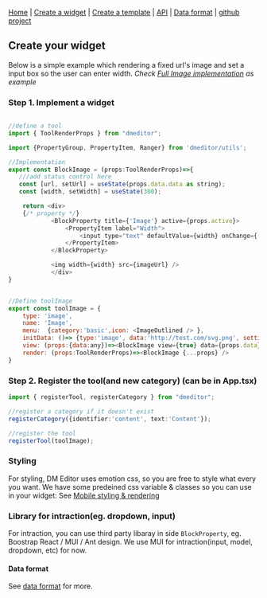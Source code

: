 [Home](/) | [Create a widget](/create-widget) | [Create a template](/create-a-template.md) | [API](/api) | [Data format](/data-format) | [github project](https://github.com/dmeditor/dmeditor)

## Create your widget

Below is a simple example which rendering a fixed url's image and set a input box so the user can enter width.  *Check [Full Image implementation](https://github.com/digimakergo/dmeditor/blob/main/src/blocks/BlockImage.tsx) as example*
### Step 1. Implement a widget
```javascript

//define a tool
import { ToolRenderProps } from "dmeditor";

import {PropertyGroup, PropertyItem, Ranger} from 'dmeditor/utils';

//Implementation
export const BlockImage = (props:ToolRenderProps)=>{
   ///add status control here
   const [url, setUrl] = useState(props.data.data as string);
   const [width, setWidth] = useState(300);

    return <div>
    {/* property */}           
            <BlockProperty title={'Image'} active={props.active}>
                <PropertyItem label="Width">
                    <input type="text" defaultValue={width} onChange={(e)=>setWidth(parseInt(e.target.value))} />
                </PropertyItem>               
            </BlockProperty>

            <img width={width} src={imageUrl} />        
            </div>
}


//Define toolImage
export const toolImage = {
    type: 'image',
    name: 'Image',
    menu:  {category:'basic',icon: <ImageOutlined /> },
    initData: ()=> {type:'image', data:'http://test.com/svg.png', settings:{}},
    view: (props:{data:any})=><BlockImage view={true} data={props.data} inBlock={false} active={false} onChange={()=>{}} />,
    render: (props:ToolRenderProps)=><BlockImage {...props} />
}
```

### Step 2. Register the tool(and new category) (can be in App.tsx)

```typescript
import { registerTool, registerCategory } from "dmeditor";

//register a category if it doesn't exist
registerCategory({identifier:'content', text:'Content'});

//register the tool
registerTool(toolImage);
```


### Styling

For styling, DM Editor uses emotion css, so you are free to style what every you want. We have some predeined css variable & classes so you can use in your widget: See [Mobile styling & rendering ](/api#mobile-styling--rendering-when-developing-a-widget)


### Library for intraction(eg. dropdown, input)
For intraction, you can use third party libaray in side `BlockProperty`, eg. Boostrap React / MUI / Ant design. We use MUI for intraction(input, model, dropdown, etc) for now.


#### Data format

See [data format](/data-format) for more.

